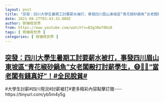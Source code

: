 ```yaml
---
layout: post
title: "突發：四川大學生暑期工討要薪水被打，事發四川眉山東坡區“青花椒砂鍋魚”女老闆毆打討薪學生，😷👔👛“當老闆有錢真好”！#全民脫貧#"
date: 2021-08-27T03:43:33.000Z
author: 铁锤观世界
from: https://www.youtube.com/watch?v=B3g30wf0Oz0
tags: [ 铁锤观世界 ]
categories: [ 铁锤观世界 ]
---
```

<!--1630035813000-->
[突發：四川大學生暑期工討要薪水被打，事發四川眉山東坡區“青花椒砂鍋魚”女老闆毆打討薪學生，😷👔👛“當老闆有錢真好”！#全民脫貧#](https://www.youtube.com/watch?v=B3g30wf0Oz0)
------

<div>
#大學生討薪#四川現況#討薪被打#更多精彩內容點擊訂閱----https://tinyurl.com/yb5m4y5g
</div>

